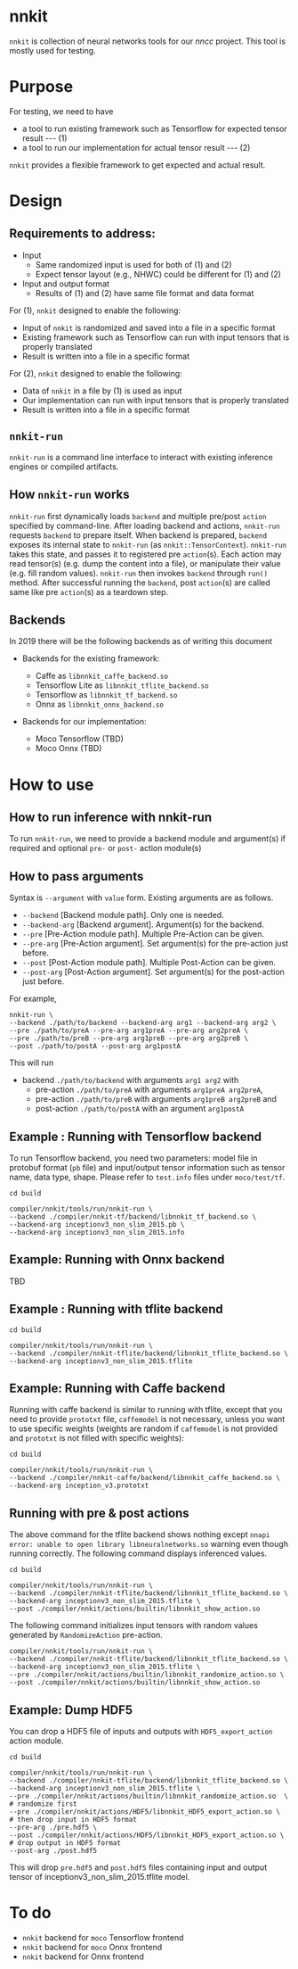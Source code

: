 # nnkit

`nnkit` is collection of neural networks tools for our _nncc_ project.
This tool is mostly used for testing.

# Purpose
For testing, we need to have
- a tool to run existing framework such as Tensorflow for expected tensor result --- (1)
- a tool to run our implementation for actual tensor result --- (2)

`nnkit` provides a flexible framework to get expected and actual result.

# Design

## Requirements to address:

- Input
  - Same randomized input is used for both of (1) and (2)
  - Expect tensor layout (e.g., NHWC) could be different for (1) and (2)
- Input and output format
  - Results of (1) and (2) have same file format and data format

For (1), `nnkit` designed to enable the following:
- Input of `nnkit` is randomized and saved into a file in a specific format
- Existing framework such as Tensorflow can run with input tensors that is properly translated
- Result is written into a file in a specific format

For (2), `nnkit` designed to enable the following:
- Data of `nnkit` in a file by (1) is used as input
- Our implementation can run with input tensors that is properly translated
- Result is written into a file in a specific format

## `nnkit-run`

`nnkit-run` is a command line interface to interact with existing inference engines
or compiled artifacts.

## How `nnkit-run` works

`nnkit-run` first dynamically loads `backend` and multiple pre/post `action`
specified by command-line. After loading  backend and actions, `nnkit-run` requests
`backend` to prepare itself. When backend is prepared, `backend` exposes its
internal state to `nnkit-run` (as `nnkit::TensorContext`).
`nnkit-run` takes this state, and passes it to registered pre `action`(s).
Each action may read tensor(s) (e.g. dump the content into a file),
or manipulate their value (e.g. fill random values).
`nnkit-run` then invokes `backend` through `run()` method.
After successful running the `backend`, post `action`(s) are called same like
pre `action`(s) as a teardown step.

## Backends

In 2019 there will be the following backends as of writing this document

- Backends for the existing framework:
  - Caffe as `libnnkit_caffe_backend.so`
  - Tensorflow Lite as `libnnkit_tflite_backend.so`
  - Tensorflow as `libnnkit_tf_backend.so`
  - Onnx as `libnnkit_onnx_backend.so`

- Backends for our implementation:
  - Moco Tensorflow (TBD)
  - Moco Onnx (TBD)

# How to use

## How to run inference with nnkit-run

To run `nnkit-run`, we need to provide a backend module and argument(s) if required
and optional `pre-` or `post-` action module(s)

## How to pass arguments

Syntax is `--argument` with `value` form. Existing arguments are as follows.
- `--backend` [Backend module path]. Only one is needed.
- `--backend-arg` [Backend argument]. Argument(s) for the backend.
- `--pre` [Pre-Action module path]. Multiple Pre-Action can be given.
- `--pre-arg` [Pre-Action argument]. Set argument(s) for the pre-action just before.
- `--post` [Post-Action module path]. Multiple Post-Action can be given.
- `--post-arg` [Post-Action argument]. Set argument(s) for the post-action just before.

For example,
```
nnkit-run \
--backend ./path/to/backend --backend-arg arg1 --backend-arg arg2 \
--pre ./path/to/preA --pre-arg arg1preA --pre-arg arg2preA \
--pre ./path/to/preB --pre-arg arg1preB --pre-arg arg2preB \
--post ./path/to/postA --post-arg arg1postA
```

This will run
- backend `./path/to/backend` with arguments `arg1 arg2` with
   - pre-action `./path/to/preA` with arguments `arg1preA arg2preA`,
   - pre-action `./path/to/preB` with arguments `arg1preB arg2preB` and
   - post-action `./path/to/postA` with an argument `arg1postA`

## Example : Running with Tensorflow backend

To run Tensorflow backend, you need two parameters: model file in protobuf format (`pb` file) and input/output tensor information such as tensor name, data type, shape. Please refer to `test.info` files under `moco/test/tf`.

```
cd build

compiler/nnkit/tools/run/nnkit-run \
--backend ./compiler/nnkit-tf/backend/libnnkit_tf_backend.so \
--backend-arg inceptionv3_non_slim_2015.pb \
--backend-arg inceptionv3_non_slim_2015.info
```

## Example: Running with Onnx backend
TBD

## Example : Running with tflite backend

```
cd build

compiler/nnkit/tools/run/nnkit-run \
--backend ./compiler/nnkit-tflite/backend/libnnkit_tflite_backend.so \
--backend-arg inceptionv3_non_slim_2015.tflite
```

## Example: Running with Caffe backend

Running with caffe backend is similar to running with tflite, except that you need to provide `prototxt` file, `caffemodel` is not necessary, unless you want to use specific weights (weights are random if `caffemodel` is not provided and `prototxt` is not filled with specific weights):

```
cd build

compiler/nnkit/tools/run/nnkit-run \
--backend ./compiler/nnkit-caffe/backend/libnnkit_caffe_backend.so \
--backend-arg inception_v3.prototxt
```

## Running with pre & post actions

The above command for the tflite backend shows nothing except `nnapi error: unable to open library libneuralnetworks.so` warning even though running correctly. The following command displays inferenced values.
```
cd build

compiler/nnkit/tools/run/nnkit-run \
--backend ./compiler/nnkit-tflite/backend/libnnkit_tflite_backend.so \
--backend-arg inceptionv3_non_slim_2015.tflite \
--post ./compiler/nnkit/actions/builtin/libnnkit_show_action.so
```

The following command initializes input tensors with random values generated by `RandomizeAction` pre-action.
```
compiler/nnkit/tools/run/nnkit-run \
--backend ./compiler/nnkit-tflite/backend/libnnkit_tflite_backend.so \
--backend-arg inceptionv3_non_slim_2015.tflite \
--pre ./compiler/nnkit/actions/builtin/libnnkit_randomize_action.so \
--post ./compiler/nnkit/actions/builtin/libnnkit_show_action.so
```

## Example: Dump HDF5

You can drop a HDF5 file of inputs and outputs with `HDF5_export_action` action module.

```
cd build

compiler/nnkit/tools/run/nnkit-run \
--backend ./compiler/nnkit-tflite/backend/libnnkit_tflite_backend.so \
--backend-arg inceptionv3_non_slim_2015.tflite \
--pre ./compiler/nnkit/actions/builtin/libnnkit_randomize_action.so  \ # randomize first
--pre ./compiler/nnkit/actions/HDF5/libnnkit_HDF5_export_action.so \   # then drop input in HDF5 format
--pre-arg ./pre.hdf5 \
--post ./compiler/nnkit/actions/HDF5/libnnkit_HDF5_export_action.so \  # drop output in HDF5 format
--post-arg ./post.hdf5
```

This will drop `pre.hdf5` and `post.hdf5` files containing input and output
tensor of inceptionv3_non_slim_2015.tflite model.

# To do
- `nnkit` backend for `moco` Tensorflow frontend
- `nnkit` backend for `moco` Onnx frontend
- `nnkit` backend for Onnx frontend
